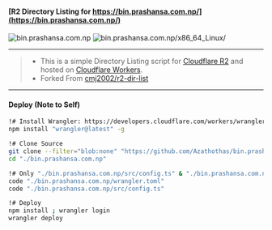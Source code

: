 #### [R2 Directory Listing for https://bin.prashansa.com.np/](https://bin.prashansa.com.np/)
![bin.prashansa.com.np](https://github.com/Azathothas/bin.prashansa.com.np/assets/58171889/4e097f90-f6c7-4088-b2d9-484630c743ca)
![bin.prashansa.com.np/x86_64_Linux/](https://github.com/Azathothas/bin.prashansa.com.np/assets/58171889/5fa6224e-0e4d-411a-9f98-8c8dd9f39b67)

---

> - This is a simple Directory Listing script for [Cloudflare R2](https://developers.cloudflare.com/r2/) and hosted on [Cloudflare Workers](https://workers.cloudflare.com/). 
> - Forked From [cmj2002/r2-dir-list](https://github.com/cmj2002/r2-dir-list)

---
#### Deploy (Note to Self)
```bash
!# Install Wrangler: https://developers.cloudflare.com/workers/wrangler/install-and-update/
npm install "wrangler@latest" -g

!# Clone Source
git clone --filter="blob:none" "https://github.com/Azathothas/bin.prashansa.com.np"
cd "./bin.prashansa.com.np"

!# Only "./bin.prashansa.com.np/src/config.ts" & "./bin.prashansa.com.np/wrangler.toml" are required to be modified
code "./bin.prashansa.com.np/wrangler.toml"
code "./bin.prashansa.com.np/src/config.ts"

!# Deploy
npm install ; wrangler login
wrangler deploy
```
